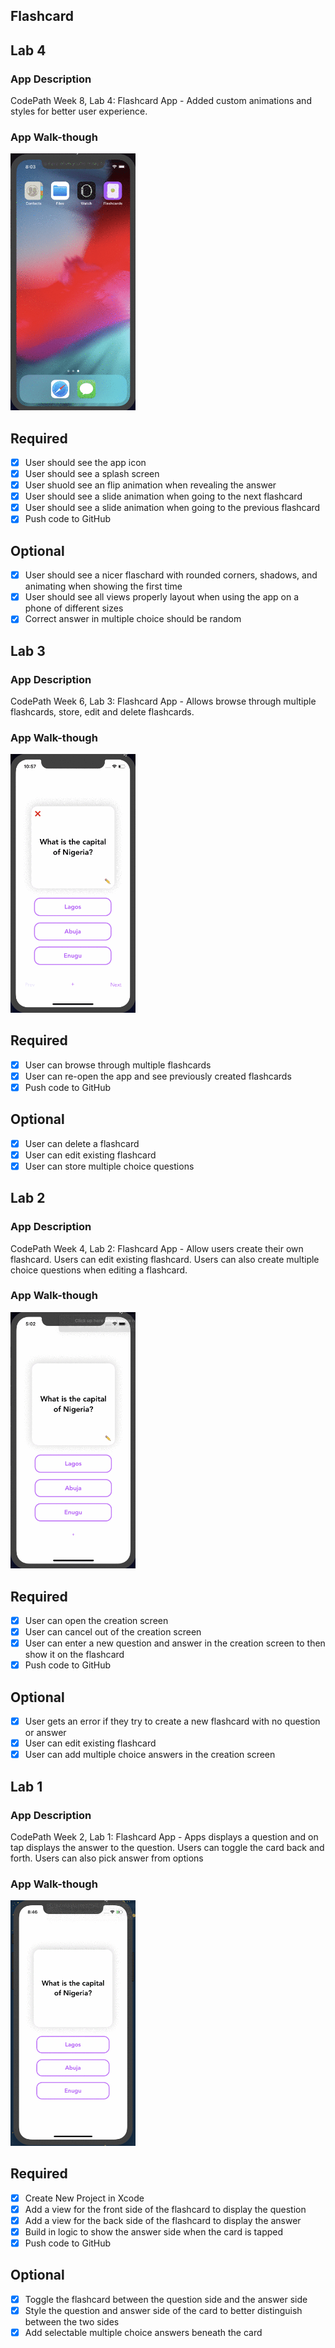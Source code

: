 ## Flashcard

## Lab 4

### App Description
CodePath Week 8, Lab 4: Flashcard App - Added custom animations and styles for better user experience.

### App Walk-though
<img src="Flashcards-lab4.gif" width=200><br>

## Required
- [x] User should see the app icon 
- [x] User should see a splash screen
- [x] User shuold see an flip animation when revealing the answer
- [x] User should see a slide animation when going to the next flashcard
- [x] User should see a slide animation when going to the previous flashcard
- [x] Push code to GitHub
## Optional
- [x] User should see a nicer flaschard with rounded corners, shadows, and animating when showing the first time
- [x] User should see all views properly layout when using the app on a phone of different sizes
- [x] Correct answer in multiple choice should be random

## Lab 3

### App Description
CodePath Week 6, Lab 3: Flashcard App - Allows browse through multiple flashcards, store, edit and delete flashcards.

### App Walk-though
<img src="Flashcards-lab3.gif" width=200><br>

## Required
- [x] User can browse through multiple flashcards
- [x] User can re-open the app and see previously created flashcards
- [x] Push code to GitHub
## Optional
- [x] User can delete a flashcard
- [x] User can edit existing flashcard
- [x] User can store multiple choice questions

## Lab 2

### App Description
CodePath Week 4, Lab 2: Flashcard App - Allow users create their own flashcard. Users can edit existing  flashcard. Users can also create multiple choice questions when editing a flashcard. 

### App Walk-though
<img src="Flashcards-lab2.gif" width=200><br>

## Required
- [x] User can open the creation screen
- [x] User can cancel out of the creation screen
- [x] User can enter a new question and answer in the creation screen to then show it on the flashcard
- [x] Push code to GitHub
## Optional
- [x] User gets an error if they try to create a new flashcard with no question or answer
- [x] User can edit existing flashcard
- [x] User can add multiple choice answers in the creation screen

## Lab 1
### App Description
CodePath Week 2, Lab 1: Flashcard App - Apps displays a question and on tap displays the answer to the question. Users can toggle the card back and forth. Users can also pick answer from options

### App Walk-though
<img src="Flashcards-lab1.gif" width=200><br>

## Required
- [x] Create New Project in Xcode
- [x] Add a view for the front side of the flashcard to display the question
- [x] Add a view for the back side of the flashcard to display the answer
- [x] Build in logic to show the answer side when the card is tapped
- [x] Push code to GitHub
## Optional
- [x] Toggle the flashcard between the question side and the answer side
- [x] Style the question and answer side of the card to better distinguish between the two sides
- [x] Add selectable multiple choice answers beneath the card
